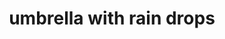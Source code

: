 ---
layout: travel&places
title: umbrella with rain drops
emoji: umbrella_with_rain_drops
permalink: ☔.html
image: assets/img/3moji/umbrella_with_rain_drops.png
---